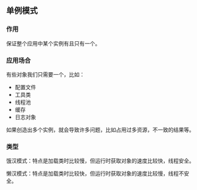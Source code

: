 ## 单例模式

### 作用
保证整个应用中某个实例有且只有一个。

### 应用场合
有些对象我们只需要一个，比如：
- 配置文件
- 工具类
- 线程池
- 缓存
- 日志对象

如果创造出多个实例，就会导致许多问题，比如占用过多资源，不一致的结果等。

### 类型
饿汉模式：特点是加载类时比较慢，但运行时获取对象的速度比较快，线程安全。

懒汉模式：特点是加载类时比较快，但运行时获取对象的速度比较慢，线程不安全。
